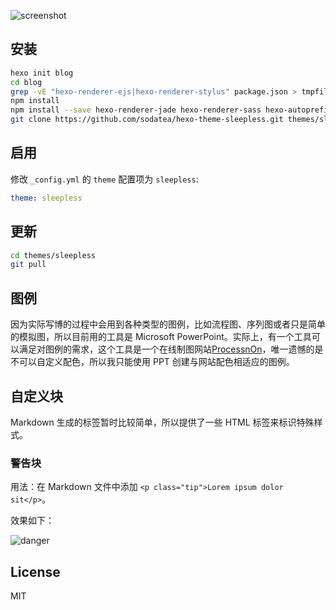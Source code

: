 ![screenshot](https://cloud.githubusercontent.com/assets/3277634/12009566/4c2cd29a-acb8-11e5-9ddd-a66c6a105208.png)

## 安装

``` bash
hexo init blog
cd blog
grep -vE "hexo-renderer-ejs|hexo-renderer-stylus" package.json > tmpfile; mv tmpfile package.json   # 这一步是删除没用到的默认 hexo 依赖，可以不执行
npm install
npm install --save hexo-renderer-jade hexo-renderer-sass hexo-autoprefixer hexo-generator-feed hexo-generator-sitemap hexo-browsersync
git clone https://github.com/sodatea/hexo-theme-sleepless.git themes/sleepless
```

## 启用

修改 `_config.yml` 的 `theme` 配置项为 `sleepless`:

```yaml
theme: sleepless
```

## 更新

``` bash
cd themes/sleepless
git pull
```

## 图例

因为实际写博的过程中会用到各种类型的图例，比如流程图、序列图或者只是简单的模拟图，所以目前用的工具是 Microsoft PowerPoint。实际上，有一个工具可以满足对图例的需求，这个工具是一个在线制图网站[ProcessnOn](https://www.processon.com)，唯一遗憾的是不可以自定义配色，所以我只能使用 PPT 创建与网站配色相适应的图例。

## 自定义块

Markdown 生成的标签暂时比较简单，所以提供了一些 HTML 标签来标识特殊样式。

### 警告块

用法：在 Markdown 文件中添加 `<p class="tip">Lorem ipsum dolor sit</p>`。

效果如下：

![danger](https://cloud.githubusercontent.com/assets/9530963/11359678/489a510c-92b9-11e5-9256-341cef6999b6.png)

## License

MIT
